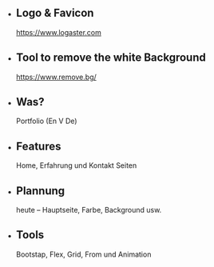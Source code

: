 - ## Logo & Favicon
  https://www.logaster.com
- ## Tool to remove the white Background

  https://www.remove.bg/

- ## Was?
  Portfolio (En V De)
- ## Features

  Home,
  Erfahrung und
  Kontakt Seiten

- ## Plannung

  heute – Hauptseite, Farbe, Background usw.

- ## Tools
  Bootstap,
  Flex,
  Grid,
  From und
  Animation
